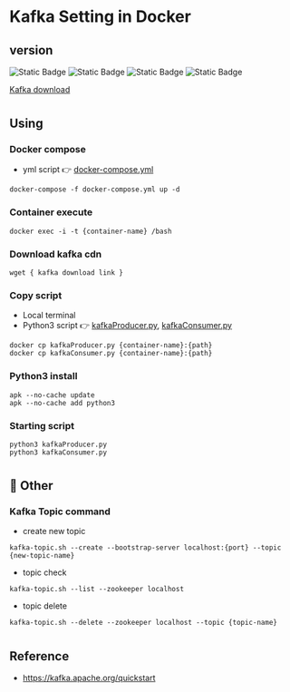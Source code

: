 # Kafka Setting in Docker

## version

![Static Badge](https://img.shields.io/badge/docker-24.0.6-%232496ED?logo=docker&logoColor=white&color=%232496ED)
![Static Badge](https://img.shields.io/badge/python-3.6.9-blue?logo=python&logoColor=white&color=%233776AB)
![Static Badge](https://img.shields.io/badge/kafka-3.6.0-%23231F20?logo=apachekafka&logoColor=white&color=%23231F20)
![Static Badge](https://img.shields.io/badge/zookeeper-3.4.6-%23D22128?logo=apache&logoColor=white&color=%23D22128)

<a href = https://dlcdn.apache.org/kafka/3.6.0/kafka_2.13-3.6.0.tgz>Kafka download</a>

#

## Using

### Docker compose

- yml script 👉 <a href = https://github.com/seunggihong/kafka-docker/blob/main/docker-compose.yml >docker-compose.yml</a>

```
docker-compose -f docker-compose.yml up -d
```

### Container execute

```
docker exec -i -t {container-name} /bash
```

### Download kafka cdn

```
wget { kafka download link }
```

### Copy script

- Local terminal
- Python3 script 👉 <a href = https://github.com/seunggihong/kafka-docker/blob/main/kafkaProducer.py >kafkaProducer.py</a>, <a href = https://github.com/seunggihong/kafka-docker/blob/main/kafkaConsumer.py >kafkaConsumer.py</a>

```
docker cp kafkaProducer.py {container-name}:{path}
docker cp kafkaConsumer.py {container-name}:{path}
```

### Python3 install

```
apk --no-cache update
apk --no-cache add python3
```

### Starting script

```
python3 kafkaProducer.py
python3 kafkaConsumer.py
```

#

## 📌 Other

### Kafka Topic command

- create new topic

```
kafka-topic.sh --create --bootstrap-server localhost:{port} --topic {new-topic-name}
```

- topic check

```
kafka-topic.sh --list --zookeeper localhost
```

- topic delete

```
kafka-topic.sh --delete --zookeeper localhost --topic {topic-name}
```

#

## Reference

- https://kafka.apache.org/quickstart
